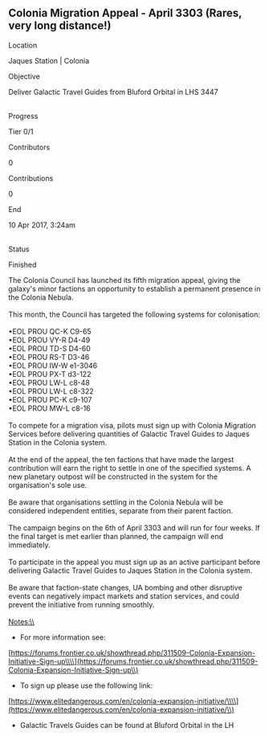 ## Colonia Migration Appeal - April 3303 (Rares, very long distance!)

Location

Jaques Station \| Colonia

Objective

Deliver Galactic Travel Guides from Bluford Orbital in LHS 3447

\
Progress

Tier 0/1

Contributors

0

Contributions

0

End

10 Apr 2017, 3:24am

\
Status

Finished

The Colonia Council has launched its fifth migration appeal, giving the
galaxy\'s minor factions an opportunity to establish a permanent
presence in the Colonia Nebula.\
\
This month, the Council has targeted the following systems for
colonisation:\
\
•EOL PROU QC-K C9-65\
•EOL PROU VY-R D4-49\
•EOL PROU TD-S D4-60\
•EOL PROU RS-T D3-46\
•EOL PROU IW-W e1-3046\
•EOL PROU PX-T d3-122\
•EOL PROU LW-L c8-48\
•EOL PROU LW-L c8-322\
•EOL PROU PC-K c9-107\
•EOL PROU MW-L c8-16\
\
To compete for a migration visa, pilots must sign up with Colonia
Migration Services before delivering quantities of Galactic Travel
Guides to Jaques Station in the Colonia system.\
\
At the end of the appeal, the ten factions that have made the largest
contribution will earn the right to settle in one of the specified
systems. A new planetary outpost will be constructed in the system for
the organisation\'s sole use.\
\
Be aware that organisations settling in the Colonia Nebula will be
considered independent entities, separate from their parent faction.\
\
The campaign begins on the 6th of April 3303 and will run for four
weeks. If the final target is met earlier than planned, the campaign
will end immediately.\
\
To participate in the appeal you must sign up as an active participant
before delivering Galactic Travel Guides to Jaques Station in the
Colonia system.\
\
Be aware that faction-state changes, UA bombing and other disruptive
events can negatively impact markets and station services, and could
prevent the initiative from running smoothly.\
\
[Notes:\\\\](Notes:\\)

-   For more information see:

[https://forums.frontier.co.uk/showthread.php/311509-Colonia-Expansion-Initiative-Sign-up\\\\](https://forums.frontier.co.uk/showthread.php/311509-Colonia-Expansion-Initiative-Sign-up\\)

-   To sign up please use the following link:

[https://www.elitedangerous.com/en/colonia-expansion-initiative/\\\\](https://www.elitedangerous.com/en/colonia-expansion-initiative/\\)

-   Galactic Travels Guides can be found at Bluford Orbital in the LH
